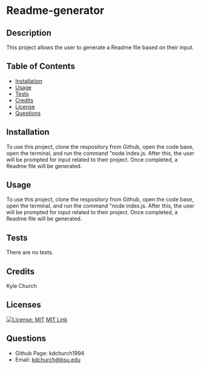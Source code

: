 # Readme-generator

  ## Description
  This project allows the user to generate a Readme file based on their input. 

  ## Table of Contents
  * [Installation](#installation)
  * [Usage](#usage)
  * [Tests](#tests)
  * [Credits](#credits)
  * [License](#licenses)
  * [Questions](#questions)
  
  ## Installation
  To use this project, clone the respository from Github, open the code base, open the terminal, and run the command "node index.js. After this, the user will be prompted for input related to their project. Once completed, a Readme file will be generated. 
  
  ## Usage
  To use this project, clone the respository from Github, open the code base, open the terminal, and run the command "node index.js. After this, the user will be prompted for input related to their project. Once completed, a Readme file will be generated.

  ## Tests
  There are no tests.

  ## Credits
  Kyle Church

  ## Licenses
  
  [![License: MIT](https://img.shields.io/badge/License-MIT-yellow.svg)](https://opensource.org/licences/MIT)
  [MIT Link](https://opensource.org/licenses/MIT)

  ## Questions
  - Github Page: kdchurch1994
  - Email: kdchurch@bsu.edu
